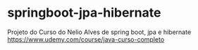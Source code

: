 # springboot-jpa-hibernate
Projeto do Curso do Nelio Alves de spring boot, jpa e hibernate
https://www.udemy.com/course/java-curso-completo
